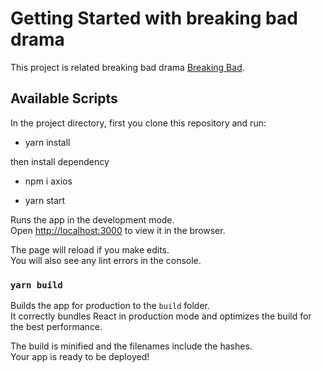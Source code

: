 # Getting Started with breaking bad drama

This project is related breaking bad drama [Breaking Bad](https://breaking-bad-devruhul.netlify.app/).

## Available Scripts

In the project directory, first you clone this repository and run:

* yarn install

then install dependency

 * npm i axios

 * yarn start

Runs the app in the development mode.\
Open [http://localhost:3000](http://localhost:3000) to view it in the browser.

The page will reload if you make edits.\
You will also see any lint errors in the console.

### `yarn build`

Builds the app for production to the `build` folder.\
It correctly bundles React in production mode and optimizes the build for the best performance.

The build is minified and the filenames include the hashes.\
Your app is ready to be deployed!

